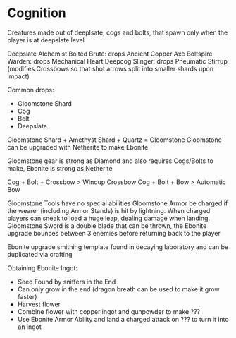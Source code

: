 # Cognition

Creatures made out of deeplsate, cogs and bolts, that spawn only when the player is at deepslate level

Deepslate Alchemist
Bolted Brute: drops Ancient Copper Axe
Boltspire Warden: drops Mechanical Heart
Deepcog Slinger: drops Pneumatic Stirrup (modifies Crossbows so that shot arrows split into smaller shards upon impact)

Common drops: 
- Gloomstone Shard
- Cog
- Bolt
- Deepslate

Gloomstone Shard + Amethyst Shard + Quartz = Gloomstone 
Gloomstone can be upgraded with Netherite to make Ebonite 

Gloomstone gear is strong as Diamond and also requires Cogs/Bolts to make, Ebonite is strong as Netherite

Cog + Bolt + Crossbow > Windup Crossbow
Cog + Bolt + Bow > Automatic Bow

Gloomstone Tools have no special abilities
Gloomstone Armor be charged if the wearer (including Armor Stands) is hit by lightning. When charged players can sneak to load a huge leap, dealing damage when landing. 
Gloomstone Sword is a double blade that can be thrown, the Ebonite upgrade bounces between 3 enemies before returning back to the player

Ebonite upgrade smithing template found in decaying laboratory and can be duplicated via crafting

Obtaining Ebonite Ingot:
- Seed Found by sniffers in the End
- Can only grow in the end (dragon breath can be used to make it grow faster)
- Harvest flower
- Combine flower with copper ingot and gunpowder to make ???
- Use Ebonite Armor Ability and land a charged attack on ??? to turn it into an ingot